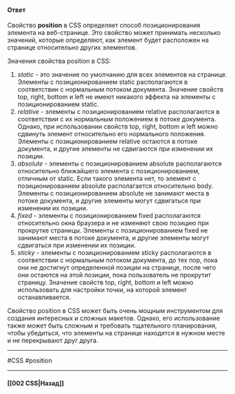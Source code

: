 #### Ответ

Свойство **position** в CSS определяет способ позиционирования элемента на веб-странице. Это свойство может принимать несколько значений, которые определяют, как элемент будет расположен на странице относительно других элементов.

Значения свойства position в CSS:

1. *static* - это значение по умолчанию для всех элементов на странице. Элементы с позиционированием static располагаются в соответствии с нормальным потоком документа. Значение свойств top, right, bottom и left не имеют никакого эффекта на элементы с позиционированием static.
2. *relative* - элементы с позиционированием relative располагаются в соответствии с их нормальным положением в потоке документа. Однако, при использовании свойств top, right, bottom и left можно сдвинуть элемент относительно его нормального положения. Элементы с позиционированием relative остаются в потоке документа, и другие элементы не сдвигаются при изменении их позиции.
3. *absolute* - элементы с позиционированием absolute располагаются относительно ближайшего элемента с позиционированием, отличным от static. Если такого элемента нет, то элемент с позиционированием absolute располагается относительно body. Элементы с позиционированием absolute не занимают места в потоке документа, и другие элементы могут сдвигаться при изменении их позиции.
4. *fixed* - элементы с позиционированием fixed располагаются относительно окна браузера и не изменяют свою позицию при прокрутке страницы. Элементы с позиционированием fixed не занимают места в потоке документа, и другие элементы могут сдвигаться при изменении их позиции.
5. *sticky* - элементы с позиционированием sticky располагаются в соответствии с нормальным потоком документа, до тех пор, пока они не достигнут определенной позиции на странице, после чего они остаются на этой позиции, пока пользователь не прокрутит страницу. Значение свойств top, right, bottom и left можно использовать для настройки точки, на которой элемент останавливается.

Свойство position в CSS может быть очень мощным инструментом для создания интересных и сложных макетов. Однако, его использование также может быть сложным и требовать тщательного планирования, чтобы убедиться, что элементы на странице находятся в нужном месте и не перекрывают друг друга.

___
#CSS #position 

___

#### [[002 CSS|Назад]]
